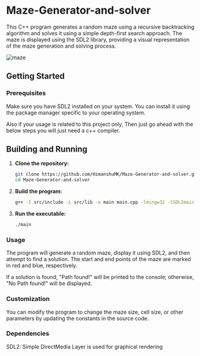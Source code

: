 # Maze-Generator-and-solver

This C++ program generates a random maze using a recursive backtracking algorithm and solves it using a simple depth-first search approach. The maze is displayed using the SDL2 library, providing a visual representation of the maze generation and solving process.

![maze](https://github.com/HimanshuMK/Maze-Generator-and-solver/assets/105967041/a8ab9e08-5766-4f2f-ab56-f8def5eba60f)

## Getting Started

### Prerequisites

Make sure you have SDL2 installed on your system. You can install it using the package manager specific to your operating system.

Also if your usage is related to this project only, Then just go ahead with the below steps you will just need a c++ compiler.

## Building and Running

1. **Clone the repository:**

   ```bash
   git clone https://github.com/HimanshuMK/Maze-Generator-and-solver.git
   cd Maze-Generator-and-solver
   ```
2. **Build the program:**
   ```bash
   g++ -I src/include -L src/lib -o main main.cpp -lmingw32 -lSDL2main -lSDL2
   ```

3. **Run the executable:**
   ```bash
   ./main
   ```

### Usage
The program will generate a random maze, display it using SDL2, and then attempt to find a solution. The start and end points of the maze are marked in red and blue, respectively.

If a solution is found, "Path found!" will be printed to the console; otherwise, "No Path found!" will be displayed.

### Customization
You can modify the program to change the maze size, cell size, or other parameters by updating the constants in the source code.

### Dependencies
SDL2: Simple DirectMedia Layer is used for graphical rendering

